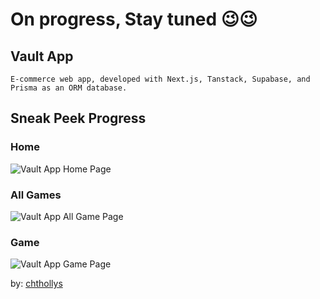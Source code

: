 # On progress, Stay tuned 😉😉

## Vault App

    E-commerce web app, developed with Next.js, Tanstack, Supabase, and Prisma as an ORM database.

## Sneak Peek Progress

### Home
![Vault App Home Page](https://github.com/chthollys/blobImage/blob/main/vault-app/home.png)

### All Games
![Vault App All Game Page](https://github.com/chthollys/blobImage/blob/main/vault-app/all-games.png)

### Game
![Vault App Game Page](https://github.com/chthollys/blobImage/blob/main/vault-app/game.png)

by: [chthollys](https://github.com/chthollys)
